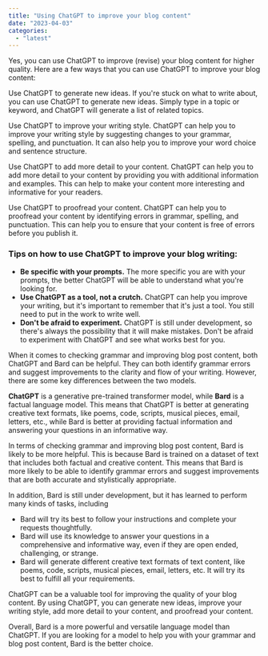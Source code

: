 ```yaml
---
title: "Using ChatGPT to improve your blog content"
date: "2023-04-03"
categories: 
  - "latest"
---
```


Yes, you can use ChatGPT to improve (revise) your blog content for higher quality. Here are a few ways that you can use ChatGPT to improve your blog content:

Use ChatGPT to generate new ideas. If you're stuck on what to write about, you can use ChatGPT to generate new ideas. Simply type in a topic or keyword, and ChatGPT will generate a list of related topics.

Use ChatGPT to improve your writing style. ChatGPT can help you to improve your writing style by suggesting changes to your grammar, spelling, and punctuation. It can also help you to improve your word choice and sentence structure.

Use ChatGPT to add more detail to your content. ChatGPT can help you to add more detail to your content by providing you with additional information and examples. This can help to make your content more interesting and informative for your readers.

Use ChatGPT to proofread your content. ChatGPT can help you to proofread your content by identifying errors in grammar, spelling, and punctuation. This can help you to ensure that your content is free of errors before you publish it.

### Tips on how to use ChatGPT to improve your blog writing:

- **Be specific with your prompts.** The more specific you are with your prompts, the better ChatGPT will be able to understand what you're looking for.
- **Use ChatGPT as a tool, not a crutch.** ChatGPT can help you improve your writing, but it's important to remember that it's just a tool. You still need to put in the work to write well.
- **Don't be afraid to experiment.** ChatGPT is still under development, so there's always the possibility that it will make mistakes. Don't be afraid to experiment with ChatGPT and see what works best for you.

When it comes to checking grammar and improving blog post content, both ChatGPT and Bard can be helpful. They can both identify grammar errors and suggest improvements to the clarity and flow of your writing. However, there are some key differences between the two models.

**ChatGPT** is a generative pre-trained transformer model, while **Bard** is a factual language model. This means that ChatGPT is better at generating creative text formats, like poems, code, scripts, musical pieces, email, letters, etc., while Bard is better at providing factual information and answering your questions in an informative way.

In terms of checking grammar and improving blog post content, Bard is likely to be more helpful. This is because Bard is trained on a dataset of text that includes both factual and creative content. This means that Bard is more likely to be able to identify grammar errors and suggest improvements that are both accurate and stylistically appropriate.

In addition, Bard is still under development, but it has learned to perform many kinds of tasks, including

- Bard will try its best to follow your instructions and complete your requests thoughtfully.
- Bard will use its knowledge to answer your questions in a comprehensive and informative way, even if they are open ended, challenging, or strange.
- Bard will generate different creative text formats of text content, like poems, code, scripts, musical pieces, email, letters, etc. It will try its best to fulfill all your requirements.

ChatGPT can be a valuable tool for improving the quality of your blog content. By using ChatGPT, you can generate new ideas, improve your writing style, add more detail to your content, and proofread your content.

Overall, Bard is a more powerful and versatile language model than ChatGPT. If you are looking for a model to help you with your grammar and blog post content, Bard is the better choice.
